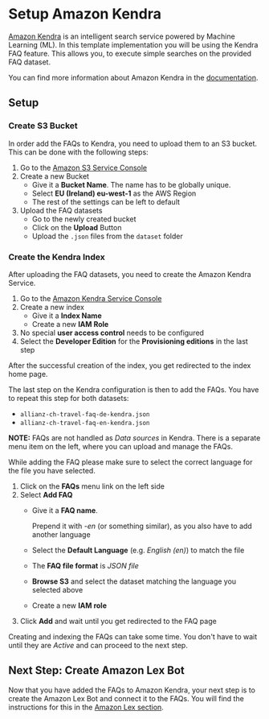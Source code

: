 # Setup Amazon Kendra
[Amazon Kendra](https://aws.amazon.com/kendra/) is an intelligent search service
powered by Machine Learning (ML). In this template implementation you will be
using the Kendra FAQ feature. This allows you, to execute simple searches on the
provided FAQ dataset.

You can find more information about Amazon Kendra in the
[documentation](https://docs.aws.amazon.com/kendra/latest/dg/what-is-kendra.html).

## Setup

### Create S3 Bucket
In order add the FAQs to Kendra, you need to upload them to an S3 bucket. This
can be done with the following steps:
1. Go to the [Amazon S3 Service Console](https://s3.console.aws.amazon.com/s3/buckets?region=eu-west-1)
1. Create a new Bucket
   * Give it a **Bucket Name**. The name has to be globally unique.
   * Select **EU (Ireland) eu-west-1** as the AWS Region
   * The rest of the settings can be left to default
1. Upload the FAQ datasets
   * Go to the newly created bucket
   * Click on the **Upload** Button
   * Upload the `.json` files from the `dataset` folder

### Create the Kendra Index
After uploading the FAQ datasets, you need to create the Amazon Kendra Service.
1. Go to the [Amazon Kendra Service
   Console](https://eu-west-1.console.aws.amazon.com/kendra/home?region=eu-west-1#indexes)
1. Create a new index
   * Give it a **Index Name**
   * Create a new **IAM Role**
2. No special **user access control** needs to be configured
3. Select the **Developer Edition** for the **Provisioning editions** in the
last step

After the successful creation of the index, you get redirected to the index home
page.

The last step on the Kendra configuration is then to add the FAQs. You
have to repeat this step for both datasets:
* `allianz-ch-travel-faq-de-kendra.json`
* `allianz-ch-travel-faq-en-kendra.json`

**NOTE:** FAQs are not handled as *Data sources* in Kendra. There is a separate
menu item on the left, where you can upload and manage the FAQs.

While adding the FAQ please make sure to select the correct language for the
file you have selected.
1. Click on the **FAQs** menu link on the left side
1. Select **Add FAQ**
   * Give it a **FAQ name**.

     Prepend it with *-en* (or something similar), as you also have to add
     another language
   * Select the **Default Language** (e.g. *English (en)*) to match the file
   * The **FAQ file format** is *JSON file*
   * **Browse S3** and select the dataset matching the language you selected
    above
   * Create a new **IAM role**
1. Click **Add** and wait until you get redirected to the FAQ page

Creating and indexing the FAQs can take some time. You don't have to wait until
they are *Active* and can proceed to the next step.

## Next Step: Create Amazon Lex Bot
Now that you have added the FAQs to Amazon Kendra, your next step is to create
the Amazon Lex Bot and connect it to the FAQs. You will find the instructions
for this in the [Amazon Lex section](./amazon-lex.md).
